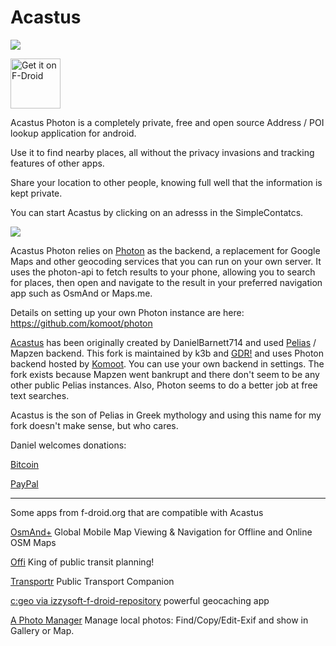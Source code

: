 # Acastus
![](https://i.imgur.com/uZYbEwT.png)

[<img src="https://f-droid.org/badge/get-it-on.png"
      alt="Get it on F-Droid"
      height="80">](https://f-droid.org/app/name.gdr.acastus_photon)
      
Acastus Photon is a completely private, free and open source Address / POI lookup application for android.

Use it to find nearby places, all without the privacy invasions and tracking features of other 
apps. 

Share your location to other people, knowing full well that the information is kept private.

You can start Acastus by clicking on an adresss in the SimpleContatcs.

![](https://raw.githubusercontent.com/gjedeer/Acastus/master/fastlane/metadata/android/en-US/images/phoneScreenshots/01.png)

Acastus Photon relies on [Photon](http://photon.komoot.io/api) as the backend, a replacement for Google Maps and other geocoding services
that you can run on your own server. It uses the photon-api to fetch results to your phone, allowing
you to search for places, then open and navigate to the result in your preferred 
navigation app such as OsmAnd or Maps.me.

Details on setting up your own Photon instance are here: https://github.com/komoot/photon

[Acastus](https://github.com/DanielBarnett714/Acastus) has been originally created by DanielBarnett714 and used [Pelias](https://pelias.io) / Mapzen backend. This fork is maintained by k3b and [GDR!](https://gdr.name/) and uses Photon backend hosted by [Komoot](https://komoot.de/). You can use your own backend in settings. The fork exists because Mapzen went bankrupt and there don't seem to be any other public Pelias instances. Also, Photon seems to do a better job at free text searches.

Acastus is the son of Pelias in Greek mythology and using this name for my fork doesn't make sense, but who cares.

Daniel welcomes donations:

[Bitcoin](https://blockchain.info/address/1NjjuTxXm3ezpnVUGk4VmdEZUcym3SKZ8z)

[PayPal](https://www.paypal.com/cgi-bin/webscr?cmd=_donations&business=VTUD5XRYMT686&lc=US&item_name=Acastus&currency_code=USD&bn=PP%2dDonationsBF%3abtn_donateCC_LG%2egif%3aNonHosted)

----

Some apps from f-droid.org that are compatible with Acastus

[OsmAnd+](https://f-droid.org/en/packages/net.osmand.plus)
Global Mobile Map Viewing & Navigation for Offline and Online OSM Maps

[Offi](https://f-droid.org/en/packages/de.schildbach.oeffi)
King of public transit planning!

[Transportr](https://f-droid.org/en/packages/de.grobox.liberario)
Public Transport Companion

[c:geo via izzysoft-f-droid-repository](https://apt.izzysoft.de/fdroid/index/apk/cgeo.geocaching)
powerful geocaching app

[A Photo Manager](https://f-droid.org/en/packages/de.k3b.android.androFotoFinder)
Manage local photos: Find/Copy/Edit-Exif and show in Gallery or Map.

